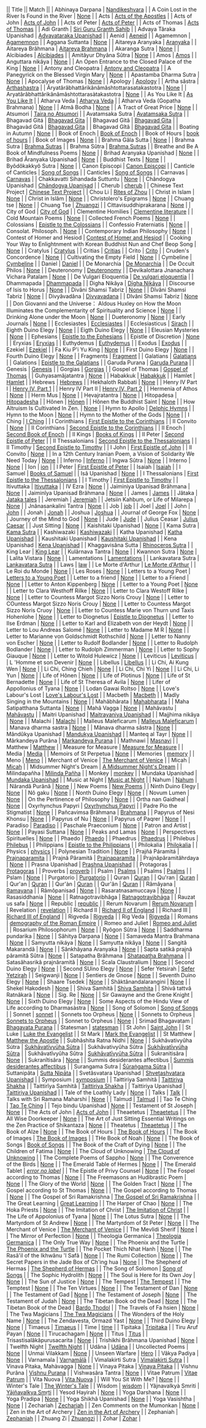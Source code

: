 || Title || Match ||
| Abhinaya Darpana | [Nandikeshvara](https://en.wikipedia.org/wiki/Nandikeshvara) |
| A Coin Lost in the River Is Found in the River | [None]() |
| Acts | [Acts of the Apostles](https://en.wikipedia.org/wiki/Acts_of_the_Apostles) |
| Acts of John | [Acts of John](https://en.wikipedia.org/wiki/Acts_of_John) |
| Acts of Peter | [Acts of Peter](https://en.wikipedia.org/wiki/Acts_of_Peter) |
| Acts of Thomas | [Acts of Thomas](https://en.wikipedia.org/wiki/Acts_of_Thomas) |
| Adi Granth | [Siri Guru Granth Sahib](https://en.wikipedia.org/wiki/Guru_Granth_Sahib) |
| Advaya Târaka Upanishad | [Advayataraka Upanishad](https://en.wikipedia.org/wiki/Advayataraka_Upanishad) |
| Aenid | [Aeneid](https://en.wikipedia.org/wiki/Aeneid) |
| Agamemnon | [Agamemnon](https://en.wikipedia.org/wiki/Agamemnon) |
| Aggana Suttanta | [None]() |
| Aitareya Aranyaka | [Aranyaka](https://en.wikipedia.org/wiki/Aranyaka) |
| Aitareya Brâhmana | [Aitareya Brahmana](https://en.wikipedia.org/wiki/Aitareya_Brahmana) |
| Akaranga Sutra | [None]() |
| Alcibiades | [Alcibiades](https://en.wikipedia.org/wiki/Alcibiades) |
| Amitâyur Dhyâna Sûtra | [None]() |
| Amos | [Amos](https://en.wikipedia.org/wiki/Amos) |
| Anguttara nikâya | [None]() |
| An Open Entrance to the Closed Palace of the King | [None]() |
| Antony and Cleopatra | [Antony and Cleopatra](https://en.wikipedia.org/wiki/Antony_and_Cleopatra) |
| A Panegyrick on the Blessed Virgin Mary | [None]() |
| Apastamba Dharma Sutra | [None]() |
| Apocalyse of Thomas | [None]() |
| Apology | [Apology](https://en.wikipedia.org/wiki/Apology) |
| Artha sâstra | [Arthashastra](https://en.wikipedia.org/wiki/Arthashastra) |
| Âryatârâbhattârikânâmâshtottarasatakastotra | [None]() |
| Aryatârâbhattârikânâmâshtottarasàtakastotra | [None]() |
| As You Like It | [As You Like It](https://en.wikipedia.org/wiki/As_You_Like_It) |
| Atharva Veda | [Atharva Veda](https://en.wikipedia.org/wiki/Atharvaveda) |
| Atharva Veda (Gopatha Brahmana) | [None]() |
| Atmâ Bodha | [None]() |
| A Tract of Great Price | [None]() |
| Atsumori | [Taira no Atsumori](https://en.wikipedia.org/wiki/Taira_no_Atsumori) |
| Avatamsaka Sutra | [Avatamsaka Sutra](https://en.wikipedia.org/wiki/Avatamsaka_Sutra) |
| Bhagavad Gitá | [Bhagavad Gita](https://en.wikipedia.org/wiki/Bhagavad_Gita) |
| Bhagavad Gitâ | [Bhagavad Gita](https://en.wikipedia.org/wiki/Bhagavad_Gita) |
| Bhagavàd Gitâ | [Bhagavad Gita](https://en.wikipedia.org/wiki/Bhagavad_Gita) |
| Bhagavad Gîtâ | [Bhagavad Gita](https://en.wikipedia.org/wiki/Bhagavad_Gita) |
| Boating in Autumn | [None]() |
| Book of Enoch | [Book of Enoch](https://en.wikipedia.org/wiki/Book_of_Enoch) |
| Book of Hours | [book of hours](https://en.wikipedia.org/wiki/Book_of_hours) |
| Book of Images | [None]() |
| Brahma Gâla Sutta | [None]() |
| Brahma Sutra | [Brahma Sutras](https://en.wikipedia.org/wiki/Brahma_Sutras) |
| Brahma Sûtra | [Brahma Sutras](https://en.wikipedia.org/wiki/Brahma_Sutras) |
| Breathe and Be   A Book of Mindfulness Poems | [None]() |
| Brihad Aranyaka Upanishad | [None]() |
| Brihad Âranyaka Upanishad | [None]() |
| Buddhist Texts | [None]() |
| Byôdôkakkyô Sutra | [None]() |
| Canon Episcopi | [Canon Episcopi](https://en.wikipedia.org/wiki/Canon_Episcopi) |
| Canticle of Canticles | [Song of Songs](https://en.wikipedia.org/wiki/Song_of_Songs) |
| Canticles | [Song of Songs](https://en.wikipedia.org/wiki/Song_of_Songs) |
| Carnavas | [Carnavas](https://en.wikipedia.org/wiki/Carnavas) |
| Chakkavatti Sihandada Suttuntu | [None]() |
| Chândogya Upanishad | [Chāndogya Upaniṣad](https://en.wikipedia.org/wiki/Chandogya_Upanishad) |
| Cherub | [cherub](https://en.wikipedia.org/wiki/Cherub) |
| Chinese Text Project | [Chinese Text Project](https://en.wikipedia.org/wiki/Chinese_Text_Project) |
| Chou Li | [Rites of Zhou](https://en.wikipedia.org/wiki/Rites_of_Zhou) |
| Christ in Islam | [None]() |
| Christ in Islâm | [None]() |
| Christolero's Epigrams | [None]() |
| Chuang tse | [None]() |
| Chuang Tse | [Zhuangzi](https://en.wikipedia.org/wiki/Zhuangzi) |
| Cittavisuddhiprakarana | [None]() |
| City of God | [City of God](https://en.wikipedia.org/wiki/City_of_God) |
| Clementine Homilies | [Clementine literature](https://en.wikipedia.org/wiki/Clementine_literature) |
| Cold Mountain Poems | [None]() |
| Collected French Poems | [None]() |
| Colossians | [Epistle to the Colossians](https://en.wikipedia.org/wiki/Epistle_to_the_Colossians) |
| Confessio Fraterniatis | [None]() |
| Consolat. Philosoph. | [None]() |
| Contemporary Indian Philosophy | [None]() |
| Contest of Homer and Hesiod | [Contest of Homer and Hesiod](https://en.wikipedia.org/wiki/Contest_of_Homer_and_Hesiod) |
| Cooking Your Way to Enlightnment with Korean Buddhist Nun and Chef Beop Song | [None]() |
| Cratylus | [Cratylus](https://en.wikipedia.org/wiki/Cratylus) |
| Critias | [Critias](https://en.wikipedia.org/wiki/Critias) |
| Crito | [Crito](https://en.wikipedia.org/wiki/Crito) |
| Cruden's Concordence | [None]() |
| Cultivating the Empty Field | [None]() |
| Cymbeline | [Cymbeline](https://en.wikipedia.org/wiki/Cymbeline) |
| Daniel | [Daniel](https://en.wikipedia.org/wiki/Daniel) |
| De Monarchia | [De Monarchia](https://en.wikipedia.org/wiki/De_Monarchia) |
| De Occult Philos | [None]() |
| Deuteronomy | [Deuteronomy](https://en.wikipedia.org/wiki/Book_of_Deuteronomy) |
| Devikalottara Jnanachara Vichara Patalam | [None]() |
| De Vulgari Eloquentia | [De vulgari eloquentia](https://en.wikipedia.org/wiki/De_vulgari_eloquentia) |
| Dhammapada | [Dhammapada](https://en.wikipedia.org/wiki/Dhammapada) |
| Digha Nikâya | [Dīgha Nikāya](https://en.wikipedia.org/wiki/Digha_Nikaya) |
| Discourse of Isis to Horus | [None]() |
| Divâni Shamsi Tabriz | [None]() |
| Dîvâni Shamsi Tabriz | [None]() |
| Divyâvadâna | [Divyavadana](https://en.wikipedia.org/wiki/Divyavadana) |
| Dlvâni Shamsi Tabriz | [None]() |
| Don Giovanni and the Universe： Aldous Huxley on How the Moon Illuminates the Complementarity of Spirituality and Science | [None]() |
| Drinking Alone under the Moon | [None]() |
| Dueteronomy | [None]() |
| Early Journals | [None]() |
| Ecclesiastes | [Ecclesiastes](https://en.wikipedia.org/wiki/Ecclesiastes) |
| Ecclesiasticus | [Sirach](https://en.wikipedia.org/wiki/Sirach) |
| Eighth Duino Elegy | [None]() |
| Eigth Duino Elegy | [None]() |
| Eleusian Mysteries | [None]() |
| Ephesians | [Epistle to the Ephesians](https://en.wikipedia.org/wiki/Epistle_to_the_Ephesians) |
| Epistle of Discretion | [None]() |
| Eryxias | [Eryxias](https://en.wikipedia.org/wiki/Eryxias_(dialogue)) |
| Euthydemus | [Euthydemus](https://en.wikipedia.org/wiki/Euthydemus) |
| Exodus | [Exodus](https://en.wikipedia.org/wiki/Exodus) |
| Ezekiel | [Ezekiel](https://en.wikipedia.org/wiki/Ezekiel) |
| Fa Kiu P'i Yu King | [None]() |
| First Duino Elegy | [None]() |
| Fourth Duino Elegy | [None]() |
| Fragments | [Fragment](https://en.wikipedia.org/wiki/Fragment) |
| Galatians | [Galatians](https://en.wikipedia.org/wiki/Galatians) |
| Galations | [Epistle to the Galatians](https://en.wikipedia.org/wiki/Epistle_to_the_Galatians) |
| Garuda Purana | [Garuda Purana](https://en.wikipedia.org/wiki/Garuda_Purana) |
| Genesis | [Genesis](https://en.wikipedia.org/wiki/Genesis) |
| Gorgias | [Gorgias](https://en.wikipedia.org/wiki/Gorgias) |
| Gospel of Thomas | [Gospel of Thomas](https://en.wikipedia.org/wiki/Gospel_of_Thomas) |
| Guhyasamâjatantra | [None]() |
| Habakkuk | [Habakkuk](https://en.wikipedia.org/wiki/Habakkuk) |
| Hamlet | [Hamlet](https://en.wikipedia.org/wiki/Hamlet) |
| Hebrews | [Hebrews](https://en.wikipedia.org/wiki/Hebrews) |
| Hekhaloth Rabbati | [None]() |
| Henry IV Part I | [Henry IV, Part 1](https://en.wikipedia.org/wiki/Henry_IV,_Part_1) |
| Henry IV Part II | [Henry IV, Part 2](https://en.wikipedia.org/wiki/Henry_IV,_Part_2) |
| Hermenia of Athos | [None]() |
| Herm Mus | [None]() |
| Hevajratantra | [None]() |
| Hitopadesa | [Hitopadesha](https://en.wikipedia.org/wiki/Hitopadesha) |
| Hônen | [Hōnen](https://en.wikipedia.org/wiki/Hōnen) |
| Hônen the Buddhist Saint | [None]() |
| How Altruism Is Cultivated In Zen. | [None]() |
| Hymn to Apollo | [Delphic Hymns](https://en.wikipedia.org/wiki/Delphic_Hymns) |
| Hymn to the Moon | [None]() |
| Hymn to the Mother of the Gods | [None]() |
| I Ching | [I Ching](https://en.wikipedia.org/wiki/I_Ching) |
| I Corinthians | [First Epistle to the Corinthians](https://en.wikipedia.org/wiki/First_Epistle_to_the_Corinthians) |
| II Convito | [None]() |
| II Corinthians | [Second Epistle to the Corinthians](https://en.wikipedia.org/wiki/Second_Epistle_to_the_Corinthians) |
| II Enoch | [Second Book of Enoch](https://en.wikipedia.org/wiki/Second_Book_of_Enoch) |
| II Kings | [Books of Kings](https://en.wikipedia.org/wiki/Books_of_Kings) |
| II Peter | [Second Epistle of Peter](https://en.wikipedia.org/wiki/Second_Epistle_of_Peter) |
| II Thessalonians | [Second Epistle to the Thessalonians](https://en.wikipedia.org/wiki/Second_Epistle_to_the_Thessalonians) |
| II Timothy | [Second Epistle to Timothy](https://en.wikipedia.org/wiki/Second_Epistle_to_Timothy) |
| I John | [First Epistle of John](https://en.wikipedia.org/wiki/First_Epistle_of_John) |
| Il Convito | [None]() |
| In a 12th Century Iranian Poem, a Vision of Solidarity We Need Today | [None]() |
| Inferno | [Inferno](https://en.wikipedia.org/wiki/Inferno) |
| Ingwa Sûtra | [None]() |
| Interno | [None]() |
| Ion | [ion](https://en.wikipedia.org/wiki/Ion) |
| I Peter | [First Epistle of Peter](https://en.wikipedia.org/wiki/First_Epistle_of_Peter) |
| Isaiah | [Isaiah](https://en.wikipedia.org/wiki/Isaiah) |
| I Samuel | [Books of Samuel](https://en.wikipedia.org/wiki/Books_of_Samuel) |
| Isâ Upanishad | [None]() |
| I Thessalonians | [First Epistle to the Thessalonians](https://en.wikipedia.org/wiki/First_Epistle_to_the_Thessalonians) |
| I Timothy | [First Epistle to Timothy](https://en.wikipedia.org/wiki/First_Epistle_to_Timothy) |
| Itivuttaka | [Itivuttaka](https://en.wikipedia.org/wiki/Itivuttaka) |
| IV Ezra | [None]() |
| Jaiminiya Upanisad Brâhmana | [None]() |
| Jaiminîya Upanisad Brâhmana | [None]() |
| James | [James](https://en.wikipedia.org/wiki/James) |
| Jâtaka | [Jataka tales](https://en.wikipedia.org/wiki/Jataka_tales) |
| Jeremiah | [Jeremiah](https://en.wikipedia.org/wiki/Jeremiah) |
| Jetsiin Kahbum, or Life of Milarepa | [None]() |
| Jnânasankalini Tantra | [None]() |
| Job | [job](https://en.wikipedia.org/wiki/Job) |
| Joel | [Joel](https://en.wikipedia.org/wiki/Joel) |
| John | [John](https://en.wikipedia.org/wiki/John) |
| Jonah | [Jonah](https://en.wikipedia.org/wiki/Jonah) |
| Joshua | [Joshua](https://en.wikipedia.org/wiki/Joshua) |
| Journal of George Fox | [None]() |
| Journey of the Mind to God | [None]() |
| Jude | [Jude](https://en.wikipedia.org/wiki/Jude) |
| Julius Ceasar | [Julius Caesar](https://en.wikipedia.org/wiki/Julius_Caesar) |
| Just Sitting | [None]() |
| Kaishitaki Upanishad | [None]() |
| Kama Sutra | [Kama Sutra](https://en.wikipedia.org/wiki/Kama_Sutra) |
| Kashiwazaki | [Kashiwazaki](https://en.wikipedia.org/wiki/Kashiwazaki) |
| Katha Upanishad | [Katha Upanishad](https://en.wikipedia.org/wiki/Katha_Upanishad) |
| Kaushitaki Upanishad | [Kaushitaki Upanishad](https://en.wikipedia.org/wiki/Kaushitaki_Upanishad) |
| Kena Upanishad | [Kena Upanishad](https://en.wikipedia.org/wiki/Kena_Upanishad) |
| Khaggavisâna Sutta | [Rhinoceros Sutra](https://en.wikipedia.org/wiki/Rhinoceros_Sutra) |
| King Lear | [King Lear](https://en.wikipedia.org/wiki/King_Lear) |
| Kulârnava Tantra | [None]() |
| Kwannon Sutra | [None]() |
| Lalita Vistara | [None]() |
| Lamentations | [Lamentations](https://en.wikipedia.org/wiki/Book_of_Lamentations) |
| Lankavatara Sutra | [Lankavatara Sutra](https://en.wikipedia.org/wiki/Laṅkāvatāra_Sūtra) |
| Laws | [law](https://en.wikipedia.org/wiki/Law) |
| Le Morte d'Arthur | [Le Morte d'Arthur](https://en.wikipedia.org/wiki/Le_Morte_d'Arthur) |
| Le Roi du Monde | [None]() |
| Les Roses | [None]() |
| Letters to a Young Poet | [Letters to a Young Poet](https://en.wikipedia.org/wiki/Letters_to_a_Young_Poet) |
| Letter to a friend | [None]() |
| Letter to a Friend | [None]() |
| Letter to Anton Kippenberg | [None]() |
| Letter to a Young Poet | [None]() |
| Letter to Clara Westhoff Rilke | [None]() |
| Letter to Clara Westoff Rilke | [None]() |
| Letter to Countess Margot Sizzo Noris Crouy | [None]() |
| Letter to COuntess Margot Sizzo Noris Crouy | [None]() |
| Letter to Countess Margot Sizzo Noris Cruoy | [None]() |
| Letter to Countess Marie von Thurn und Taxis Hohenlohe | [None]() |
| Letter to Diognetus | [Epistle to Diognetus](https://en.wikipedia.org/wiki/Epistle_to_Diognetus) |
| Letter to Ilse Erdman | [None]() |
| Letter to Karl and Elizabeth von der Heydt | [None]() |
| Letter to Lou Andreas Salomé | [None]() |
| Letter to Madame M R | [None]() |
| Letter to Marianne von Goldschmidt Rothschild | [None]() |
| Letter to Nanny von Escher | [None]() |
| Letter to Rudolf Bodlander | [None]() |
| Letter to Rudolph Bodlander | [None]() |
| Letter to Rudolph Zimmerman | [None]() |
| Letter to Sophy Giauque | [None]() |
| Letter to Witold Hulewicz | [None]() |
| Leviticus | [Leviticus](https://en.wikipedia.org/wiki/Book_of_Leviticus) |
| L 'Homme et son Devenir | [None]() |
| Libellus | [Libellus](https://en.wikipedia.org/wiki/Libellus) |
| Li Chi, Ai Kung Wen | [None]() |
| Li Chi, Ching Chieh | [None]() |
| Li Chi, Chi Yi | [None]() |
| Li Chi, Li Yun | [None]() |
| Life of Hônen | [None]() |
| Life of Plotinus | [None]() |
| Life of St Bernadette | [None]() |
| Life of St Theresa of Avila | [None]() |
| Lifer of Appollonius of Tyana | [None]() |
| Lodan Gawai Roltso | [None]() |
| Love's Labour's Lost | [Love's Labour's Lost](https://en.wikipedia.org/wiki/Love's_Labour's_Lost) |
| Macbeth | [Macbeth](https://en.wikipedia.org/wiki/Macbeth) |
| Madly Singing in the Mountains | [None]() |
| Mahâbhârata | [Mahabharata](https://en.wikipedia.org/wiki/Mahabharata) |
| Maha Satipatthana Suttanta | [None]() |
| Mahâ Vagga | [None]() |
| Mahâvastu | [Mahāvastu](https://en.wikipedia.org/wiki/Mahāvastu) |
| Maitri Upanishad | [Maitrayaniya Upanishad](https://en.wikipedia.org/wiki/Maitrayaniya_Upanishad) |
| Majjhima nikâya | [None]() |
| Malachi | [Malachi](https://en.wikipedia.org/wiki/Malachi) |
| Malleus Maleficarum | [Malleus Maleficarum](https://en.wikipedia.org/wiki/Malleus_Maleficarum) |
| Manava dharma sastra | [None]() |
| Mânava dharma sâstra | [None]() |
| Mândûkya Upanishad | [Mandukya Upanishad](https://en.wikipedia.org/wiki/Mandukya_Upanishad) |
| Manteq al Tayr | [None]() |
| Mârkandeya Purâna | [Markandeya Purana](https://en.wikipedia.org/wiki/Markandeya_Purana) |
| Mathnawi | [Masnavi](https://en.wikipedia.org/wiki/Masnavi) |
| Matthew | [Matthew](https://en.wikipedia.org/wiki/Matthew) |
| Measure for Measure | [Measure for Measure](https://en.wikipedia.org/wiki/Measure_for_Measure) |
| Media | [Media](https://en.wikipedia.org/wiki/Media) |
| Memoirs of St Perpetua | [None]() |
| Memories | [memory](https://en.wikipedia.org/wiki/Memory) |
| Meno | [Meno](https://en.wikipedia.org/wiki/Meno) |
| Merchant of Venice | [The Merchant of Venice](https://en.wikipedia.org/wiki/The_Merchant_of_Venice) |
| Micah | [Micah](https://en.wikipedia.org/wiki/Micah) |
| Midsummer Night's Dream | [A Midsummer Night's Dream](https://en.wikipedia.org/wiki/A_Midsummer_Night's_Dream) |
| Milindapañha | [Milinda Pañha](https://en.wikipedia.org/wiki/Milinda_Panha) |
| Monkey | [monkey](https://en.wikipedia.org/wiki/Monkey) |
| Mundaka Upanishad | [Mundaka Upanishad](https://en.wikipedia.org/wiki/Mundaka_Upanishad) |
| Music at Night | [Music at Night](https://en.wikipedia.org/wiki/Music_at_Night) |
| Nahum | [Nahum](https://en.wikipedia.org/wiki/Nahum) |
| Nârandâ Purânâ | [None]() |
| New Poems | [New Poems](https://en.wikipedia.org/wiki/New_Poems) |
| Ninth Duino Elegy | [None]() |
| Nô gaku | [None]() |
| Nonth Duino Elegy | [None]() |
| Novum Lumen | [None]() |
| On the Pertinence of Philosophy | [None]() |
| Ortha nan Gaidheal | [None]() |
| Oxyrhynchus Papyri | [Oxyrhynchus Papyri](https://en.wikipedia.org/wiki/Oxyrhynchus_Papyri) |
| Padre Pio the Stigmatist | [None]() |
| Pañcavimsa Brâhmana | [Brahmana](https://en.wikipedia.org/wiki/Brahmana) |
| Papyrus of Nesi Khonsu | [None]() |
| Papyrus of Nu | [None]() |
| Papyrus of Paqrer | [None]() |
| Paradiso | [Paradiso](https://en.wikipedia.org/wiki/Paradiso) |
| Paschale Praeconium | [None]() |
| Patron and Artist | [None]() |
| Payasi Suttana | [None]() |
| Peaks and Lamas | [None]() |
| Perspectives Spirituelles | [None]() |
| Phaedo | [Phaedo](https://en.wikipedia.org/wiki/Phaedo) |
| Phaedrus | [Phaedrus](https://en.wikipedia.org/wiki/Phaedrus) |
| Philebus | [Philebus](https://en.wikipedia.org/wiki/Philebus) |
| Philippians | [Epistle to the Philippians](https://en.wikipedia.org/wiki/Epistle_to_the_Philippians) |
| Philokalia | [Philokalia](https://en.wikipedia.org/wiki/Philokalia) |
| Physics | [physics](https://en.wikipedia.org/wiki/Physics) |
| Polynesian Tradition | [None]() |
| Prajñá Páramitá | [Prajnaparamita](https://en.wikipedia.org/wiki/Prajnaparamita) |
| Prajnâ Pâramitâ | [Prajnaparamita](https://en.wikipedia.org/wiki/Prajnaparamita) |
| Prajnâpâramitâhrdaya | [None]() |
| Prasna Upanishad | [Prashna Upanishad](https://en.wikipedia.org/wiki/Prashna_Upanishad) |
| Protagoras | [Protagoras](https://en.wikipedia.org/wiki/Protagoras) |
| Proverbs | [proverb](https://en.wikipedia.org/wiki/Proverb) |
| Psalm | [Psalms](https://en.wikipedia.org/wiki/Psalms) |
| Psalms | [Psalms](https://en.wikipedia.org/wiki/Psalms) |
| Pslam | [None]() |
| Purgatorio | [Purgatorio](https://en.wikipedia.org/wiki/Purgatorio) |
| Quran | [Quran](https://en.wikipedia.org/wiki/Quran) |
| Qu'ran | [Quran](https://en.wikipedia.org/wiki/Quran) |
| Qur'an | [Quran](https://en.wikipedia.org/wiki/Quran) |
| Qur'àn | [Quran](https://en.wikipedia.org/wiki/Quran) |
| Qur'ân | [Quran](https://en.wikipedia.org/wiki/Quran) |
| Râmâyana | [Ramayana](https://en.wikipedia.org/wiki/Ramayana) |
| Râmôpanisad | [None]() |
| Rasaratnasamuccaya | [None]() |
| Rasasiddhania | [None]() |
| Ratnagotravibhâga | [Ratnagotravibhāga](https://en.wikipedia.org/wiki/Ratnagotravibhāga) |
| Rauzat us safa | [None]() |
| Republic | [republic](https://en.wikipedia.org/wiki/Republic) |
| Rerum Novarum | [Rerum Novarum](https://en.wikipedia.org/wiki/Rerum_novarum) |
| Revelation | [revelation](https://en.wikipedia.org/wiki/Revelation) |
| Richard II | [Richard II of England](https://en.wikipedia.org/wiki/Richard_II_of_England) |
| Richard III | [Richard III of England](https://en.wikipedia.org/wiki/Richard_III_of_England) |
| Rigveda | [Rigveda](https://en.wikipedia.org/wiki/Rigveda) |
| Rig Veda | [Rigveda](https://en.wikipedia.org/wiki/Rigveda) |
| Romans | [demography of the Roman Empire](https://en.wikipedia.org/wiki/Demography_of_the_Roman_Empire) |
| Romeo and Juliet | [Romeo and Juliet](https://en.wikipedia.org/wiki/Romeo_and_Juliet) |
| Rosarium Philosophorum | [None]() |
| Ryôgon Sûtra | [None]() |
| Saddharma pundarika | [None]() |
| Sâhitya Darpana | [None]() |
| Samaveda Mantra Brahmana | [None]() |
| Samyutta nikáya | [None]() |
| Samyutta nikâya | [None]() |
| Sangitâ Makarandâ | [None]() |
| Sânkhâyana Aranyaka | [None]() |
| Sapta satikâ prajnâ pâramitâ Sûtra | [None]() |
| Satapatha Brâhmana | [Shatapatha Brahmana](https://en.wikipedia.org/wiki/Shatapatha_Brahmana) |
| Satasâhasrikâ prajnâramitâ | [None]() |
| Scala Claustralium | [None]() |
| Second Duino Elegy | [None]() |
| Second SUino Elegy | [None]() |
| Sefer Yetsirah | [Sefer Yetzirah](https://en.wikipedia.org/wiki/Sefer_Yetzirah) |
| Seigwanji | [None]() |
| Sentiers de Gnose | [None]() |
| Seventh Duino Elegy | [None]() |
| Shaare Tsedek | [None]() |
| Shâktânandalarangini | [None]() |
| Shekel Hakodesh | [None]() |
| Shiva Samhitâ | [Shiva Samhita](https://en.wikipedia.org/wiki/Shiva_Samhita) |
| Shivâ tattvâ Ratnâkarà | [None]() |
| Sig. Re | [None]() |
| Sir Gawayne and the Grene Knight | [None]() |
| Sixth Duino Elegy | [None]() |
| Some Aspects of the Hindu View of Life according to Dharmasàstra | [None]() |
| Song of Solomon | [Song of Songs](https://en.wikipedia.org/wiki/Song_of_Songs) |
| Sonnet | [sonnet](https://en.wikipedia.org/wiki/Sonnet) |
| Sonnets too Orpheus | [None]() |
| Sonnets to Orpheus | [Sonnets to Orpheus](https://en.wikipedia.org/wiki/Sonnets_to_Orpheus) |
| Sonnet to Orpheus | [None]() |
| Srimad Bhagavatam | [Bhagavata Purana](https://en.wikipedia.org/wiki/Bhagavata_Purana) |
| Statesman | [statesman](https://en.wikipedia.org/wiki/Statesman) |
| St John | [Saint John](https://en.wikipedia.org/wiki/Saint_John) |
| St Luke | [Luke the Evangelist](https://en.wikipedia.org/wiki/Luke_the_Evangelist) |
| St Mark | [Mark the Evangelist](https://en.wikipedia.org/wiki/Mark_the_Evangelist) |
| St Matthew | [Matthew the Apostle](https://en.wikipedia.org/wiki/Matthew_the_Apostle) |
| Subhâshita Ratna Nidhi | [None]() |
| Sukhâvativyûha Sútra | [Sukhāvatīvyūha Sūtra](https://en.wikipedia.org/wiki/Sukhāvatīvyūha_Sūtra) |
| Sukhâvativyûha Sûtra | [Sukhāvatīvyūha Sūtra](https://en.wikipedia.org/wiki/Sukhāvatīvyūha_Sūtra) |
| Sukhâvatîvyûha Sûtra | [Sukhāvatīvyūha Sūtra](https://en.wikipedia.org/wiki/Sukhāvatīvyūha_Sūtra) |
| Sukranitisâra | [None]() |
| Sukranîtisâra | [None]() |
| Summis desiderantes affectibus | [Summis desiderantes affectibus](https://en.wikipedia.org/wiki/Summis_desiderantes_affectibus) |
| Surangama Sutra | [Śūraṅgama Sūtra](https://en.wikipedia.org/wiki/Śūraṅgama_Sūtra) |
| Suttanipâta | [Sutta Nipāta](https://en.wikipedia.org/wiki/Sutta_Nipata) |
| Svetâsvatara Upanishad | [Shvetashvatara Upanishad](https://en.wikipedia.org/wiki/Shvetashvatara_Upanishad) |
| Symposium | [symposium](https://en.wikipedia.org/wiki/Symposium) |
| Taittiriya Samhitâ | [Taittiriya Shakha](https://en.wikipedia.org/wiki/Taittiriya_Shakha) |
| Taittirîya Samhitâ | [Taittiriya Shakha](https://en.wikipedia.org/wiki/Taittiriya_Shakha) |
| Taittiriya Upanishad | [Taittiriya Upanishad](https://en.wikipedia.org/wiki/Taittiriya_Upanishad) |
| Tale of the Loathly Lady | [None]() |
| Talks | [Talk](https://en.wikipedia.org/wiki/Talk) |
| Talks with Sri Ramana Maharshi | [None]() |
| Talmud | [Talmud](https://en.wikipedia.org/wiki/Talmud) |
| Tao Te Ching | [Tao Te Ching](https://en.wikipedia.org/wiki/Tao_Te_Ching) |
| Tejo bindu Upanishad | [None]() |
| Testament of St Joseph | [None]() |
| The Acts of John | [Acts of John](https://en.wikipedia.org/wiki/Acts_of_John) |
| Theaetetus | [Theaetetus](https://en.wikipedia.org/wiki/Theaetetus) |
| The All Wise Doorkeeper | [None]() |
| The Art of Just Sitting   Essential Writings on the Zen Practice of Shikantaza | [None]() |
| Theatetus | [Theaetetus](https://en.wikipedia.org/wiki/Theaetetus) |
| The Book of Alze | [None]() |
| The Book of Hours | [The Book of Hours](https://en.wikipedia.org/wiki/The_Book_of_Hours) |
| The Book of Images | [The Book of Images](https://en.wikipedia.org/wiki/The_Book_of_Images) |
| THe Book of Noah | [None]() |
| The Book of Songs | [Book of Songs](https://en.wikipedia.org/wiki/Book_of_Songs) |
| The Book of the Craft of Dying | [None]() |
| The Children of Fatima | [None]() |
| The Cloud of Unknowing | [The Cloud of Unknowing](https://en.wikipedia.org/wiki/The_Cloud_of_Unknowing) |
| The Complete Poems of Sappho | [None]() |
| The Converence of the Birds | [None]() |
| The Emerald Table of Hermes | [None]() |
| The Emerald Tablet | [_error no label_]() |
| The Epistle of Privy Counsel | [None]() |
| The Fospel according to Thomas | [None]() |
| The Freemasons   an Hudibrastic Poem | [None]() |
| The Glory of the World | [None]() |
| The Golden Tract | [None]() |
| The Gospel according to St Thomas | [None]() |
| The Gospel according to Thomas | [None]() |
| The Gospel of Sri Ramakrishna | [The Gospel of Sri Ramakrishna](https://en.wikipedia.org/wiki/The_Gospel_of_Sri_Ramakrishna) |
| The Great Learning | [Great Learning](https://en.wikipedia.org/wiki/Great_Learning) |
| The Harper of Chao | [None]() |
| The Hoka Priests | [None]() |
| The Imitation of Christ | [The Imitation of Christ](https://en.wikipedia.org/wiki/The_Imitation_of_Christ) |
| The Life of Appolonius of Tyana | [None]() |
| The Lotus Sutra | [None]() |
| The Martyrdom of St Andrew | [None]() |
| The Martyrdom of St Peter | [None]() |
| The Merchant of Venice | [The Merchant of Venice](https://en.wikipedia.org/wiki/The_Merchant_of_Venice) |
| The Mevlidi Sherif | [None]() |
| The Mirror of Perfection | [None]() |
| Theologia Germanica | [Theologia Germanica](https://en.wikipedia.org/wiki/Theologia_Germanica) |
| The Only True Way | [None]() |
| The Phoenix and the Turtle | [The Phoenix and the Turtle](https://en.wikipedia.org/wiki/The_Phoenix_and_the_Turtle) |
| The Pocket Thich Nhat Hanh | [None]() |
| The Rasâ'il of the Ikhwânu 'l Safâ | [None]() |
| The Rumi Collection | [None]() |
| The Secret Papers in the Jade Box of Ch'ing hua | [None]() |
| The Shepherd of Hermas | [The Shepherd of Hermas](https://en.wikipedia.org/wiki/The_Shepherd_of_Hermas) |
| The Song of Solomon | [Song of Songs](https://en.wikipedia.org/wiki/Song_of_Songs) |
| The Sophic Hydrolith | [None]() |
| The Soul is Here for Its Own Joy | [None]() |
| The Sun of Justice | [None]() |
| The Tempest | [The Tempest](https://en.wikipedia.org/wiki/The_Tempest) |
| The Temptest | [None]() |
| The Ten Virtues | [None]() |
| The Testament of Dan | [None]() |
| The Testament of Gad | [None]() |
| The Testament of Joseph | [None]() |
| The Testament of Judah | [None]() |
| The Tibetan Book od the Dead | [None]() |
| The Tibetan Book of the Dead | [Bardo Thodol](https://en.wikipedia.org/wiki/Bardo_Thodol) |
| The Travels of Fa hsien | [None]() |
| The Twa Magicians | [The Twa Magicians](https://en.wikipedia.org/wiki/The_Twa_Magicians) |
| The Wonders of the Holy Name | [None]() |
| The Zendavesta, Ormazd Yast | [None]() |
| Third Duino Elegy | [None]() |
| Timaeus | [Timaeus](https://en.wikipedia.org/wiki/Timaeus) |
| Time | [time](https://en.wikipedia.org/wiki/Time) |
| Tipitaka | [Tripitaka](https://en.wikipedia.org/wiki/Tripiṭaka) |
| Tiru Aruf Payan | [None]() |
| Tirucachagam | [None]() |
| Titus | [Titus](https://en.wikipedia.org/wiki/Titus) |
| Trisastisalâkâpurusacarita | [None]() |
| Trishikhi Brâhmana Upanishad | [None]() |
| Twelfth Night | [Twelfth Night](https://en.wikipedia.org/wiki/Twelfth_Night) |
| Udâna | [Udāna](https://en.wikipedia.org/wiki/Udana) |
| Uncollected Poems | [None]() |
| Unmai Vilakkam | [None]() |
| Unseen Warfare | [Hero](https://en.wikipedia.org/wiki/Hero_(2009_TV_series)) |
| Vâkya Padiya | [None]() |
| Varnamala | [Varṇamālā](https://en.wikipedia.org/wiki/Varṇamālā) |
| Vimalakirti Sutra | [Vimalakirti Sutra](https://en.wikipedia.org/wiki/Vimalakirti_Sutra) |
| Vinava Pitaka, Mahàvagga | [None]() |
| Vinaya Pitaka | [Vinaya Pitaka](https://en.wikipedia.org/wiki/Vinaya_Pitaka) |
| Vishnu Purâna | [Vishnu Purana](https://en.wikipedia.org/wiki/Vishnu_Purana) |
| Vishwasâra Tantra | [None]() |
| Vitae Patrum | [Vitae Patrum](https://en.wikipedia.org/wiki/Vitae_Patrum) |
| Vita Nuova | [Vita Nuova](https://en.wikipedia.org/wiki/La_Vita_Nuova) |
| Will You Sit With Me? | [None]() |
| Winter's Tale | [The Winter's Tale](https://en.wikipedia.org/wiki/The_Winter's_Tale) |
| Wisdom | [wisdom](https://en.wikipedia.org/wiki/Wisdom) |
| Yâjnavalkyà Smriti | [Yājñavalkya Smṛti](https://en.wikipedia.org/wiki/Yājñavalkya_Smṛti) |
| Yesod Hayirah | [None]() |
| Yoga Darshana | [None]() |
| Yoga Pradipa | [None]() |
| Yoga Shikhâ Upanishad | [None]() |
| Yoga Vasishtha | [None]() |
| Zechariah | [Zechariah](https://en.wikipedia.org/wiki/Zechariah) |
| Zen Comments on the Mumonkan | [None]() |
| Zen in the Art of Archery | [Zen in the Art of Archery](https://en.wikipedia.org/wiki/Zen_in_the_Art_of_Archery) |
| Zephaniah | [Zephaniah](https://en.wikipedia.org/wiki/Zephaniah) |
| Zhuang Zi | [Zhuangzi](https://en.wikipedia.org/wiki/Zhuangzi) |
| Zohar | [Zohar](https://en.wikipedia.org/wiki/Zohar) |
